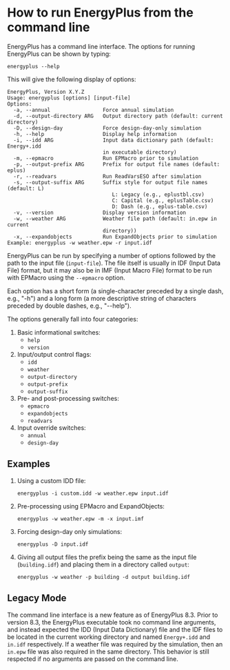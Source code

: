 How to run EnergyPlus from the command line
===========================================

EnergyPlus has a command line interface. The options for running EnergyPlus can be shown by typing:

    energyplus --help

This will give the following display of options:

    EnergyPlus, Version X.Y.Z
    Usage: energyplus [options] [input-file]
    Options:
      -a, --annual                 Force annual simulation
      -d, --output-directory ARG   Output directory path (default: current directory)
      -D, --design-day             Force design-day-only simulation
      -h, --help                   Display help information
      -i, --idd ARG                Input data dictionary path (default: Energy+.idd
                                   in executable directory)
      -m, --epmacro                Run EPMacro prior to simulation
      -p, --output-prefix ARG      Prefix for output file names (default: eplus)
      -r, --readvars               Run ReadVarsESO after simulation
      -s, --output-suffix ARG      Suffix style for output file names (default: L)
                                      L: Legacy (e.g., eplustbl.csv)
                                      C: Capital (e.g., eplusTable.csv)
                                      D: Dash (e.g., eplus-table.csv)
      -v, --version                Display version information
      -w, --weather ARG            Weather file path (default: in.epw in current
                                   directory))
      -x, --expandobjects          Run ExpandObjects prior to simulation
    Example: energyplus -w weather.epw -r input.idf

EnergyPlus can be run by specifying a number of options followed by the path to the input file (`input-file`). The file itself is usually in IDF (Input Data File) format, but it may also be in IMF (Input Macro File) format to be run with EPMacro using the `--epmacro` option.

Each option has a short form (a single-character preceded by a single dash, e.g., "-h") and a long form (a more descriptive string of characters preceded by double dashes, e.g., "--help").

The options generally fall into four categories:

1. Basic informational switches:
   - `help`
   - `version`
2. Input/output control flags:
   - `idd`
   - `weather`
   - `output-directory`
   - `output-prefix`
   - `output-suffix`
3. Pre- and post-processing switches:
   - `epmacro`
   - `expandobjects`
   - `readvars`
4. Input override switches:
   - `annual`
   - `design-day`

Examples
--------

1. Using a custom IDD file:

    `energyplus -i custom.idd -w weather.epw input.idf`

2. Pre-processing using EPMacro and ExpandObjects:

    `energyplus -w weather.epw -m -x input.imf`

3. Forcing design-day only simulations:

    `energyplus -D input.idf`

4. Giving all output files the prefix being the same as the input file (`building.idf`) and placing them in a directory called `output`:

    `energyplus -w weather -p building -d output building.idf`

Legacy Mode
-----------

The command line interface is a new feature as of EnergyPlus 8.3. Prior to version 8.3, the EnergyPlus executable took no command line arguments, and instead expected the IDD (Input Data Dictionary) file and the IDF files to be located in the current working directory and named `Energy+.idd` and `in.idf` respectively. If a weather file was required by the simulation, then an `in.epw` file was also required in the same directory. This behavior is still respected if no arguments are passed on the command line.
